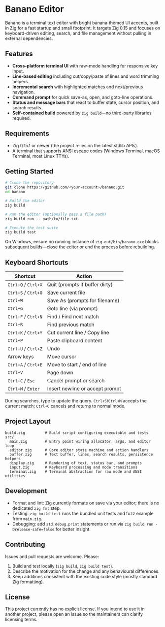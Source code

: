 # Banano Editor

Banano is a terminal text editor with bright banana‑themed UI accents, built in Zig for a fast startup and small footprint. It targets Zig 0.15 and focuses on keyboard-driven editing, search, and file management without pulling in external dependencies.

## Features

- **Cross-platform terminal UI** with raw-mode handling for responsive key input.
- **Line-based editing** including cut/copy/paste of lines and word trimming helpers.
- **Incremental search** with highlighted matches and next/previous navigation.
- **Command prompt** for quick save-as, open, and goto-line operations.
- **Status and message bars** that react to buffer state, cursor position, and search results.
- **Self-contained build** powered by `zig build`—no third-party libraries required.

## Requirements

- Zig 0.15.1 or newer (the project relies on the latest stdlib APIs).
- A terminal that supports ANSI escape codes (Windows Terminal, macOS Terminal, most Linux TTYs).

## Getting Started

```bash
# Clone the repository
git clone https://github.com/<your-account>/banano.git
cd banano

# Build the editor
zig build

# Run the editor (optionally pass a file path)
zig build run -- path/to/file.txt

# Execute the test suite
zig build test
```

On Windows, ensure no running instance of `zig-out/bin/banano.exe` blocks subsequent builds—close the editor or end the process before rebuilding.

## Keyboard Shortcuts

| Shortcut           | Action                         |
| ------------------ | ------------------------------ |
| `Ctrl+Q` / `Ctrl+X`| Quit (prompts if buffer dirty) |
| `Ctrl+S` / `Ctrl+O`| Save current file              |
| `Ctrl+W`           | Save As (prompts for filename) |
| `Ctrl+G`           | Goto line (via prompt)         |
| `Ctrl+F` / `Ctrl+N`| Find / Find next match         |
| `Ctrl+R`           | Find previous match            |
| `Ctrl+K` / `Ctrl+Y`| Cut current line / Copy line   |
| `Ctrl+P`           | Paste clipboard content        |
| `Ctrl+U` / `Ctrl+Z`| Undo                           |
| Arrow keys         | Move cursor                    |
| `Ctrl+A` / `Ctrl+E`| Move to start / end of line    |
| `Ctrl+V`           | Page down                      |
| `Ctrl+C` / `Esc`   | Cancel prompt or search        |
| `Ctrl+M` / `Enter` | Insert newline or accept prompt|

During searches, type to update the query. `Ctrl+S`/`Ctrl+M` accepts the current match; `Ctrl+C` cancels and returns to normal mode.

## Project Layout

```
build.zig         # Build script configuring executable and tests
src/
  main.zig        # Entry point wiring allocator, args, and editor loop
  editor.zig      # Core editor state machine and action handlers
  buffer.zig      # Text buffer, lines, search results, persistence helpers
  display.zig     # Rendering of text, status bar, and prompts
  input.zig       # Keyboard processing and mode transitions
  terminal.zig    # Terminal abstraction for raw mode and ANSI utilities
```

## Development

- Format and lint: Zig currently formats on save via your editor; there is no dedicated `zig fmt` step.
- Testing: `zig build test` runs the bundled unit tests and fuzz example from `main.zig`.
- Debugging: add `std.debug.print` statements or run via `zig build run -Drelease-safe=false` for better insight.

## Contributing

Issues and pull requests are welcome. Please:

1. Build and test locally (`zig build`, `zig build test`).
2. Describe the motivation for the change and any behavioural differences.
3. Keep additions consistent with the existing code style (mostly standard Zig formatting).

## License

This project currently has no explicit license. If you intend to use it in another project, please open an issue so the maintainers can clarify licensing terms.
